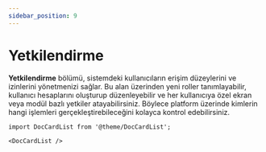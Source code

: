 ```yaml
---
sidebar_position: 9
---
```


# Yetkilendirme

**Yetkilendirme** bölümü, sistemdeki kullanıcıların erişim düzeylerini ve izinlerini yönetmenizi sağlar.   Bu alan üzerinden yeni roller tanımlayabilir, kullanıcı hesaplarını oluşturup düzenleyebilir ve her kullanıcıya özel ekran veya modül bazlı yetkiler atayabilirsiniz. Böylece platform üzerinde kimlerin hangi işlemleri gerçekleştirebileceğini kolayca kontrol edebilirsiniz.


```mdx-code-block
import DocCardList from '@theme/DocCardList';

<DocCardList />
```
